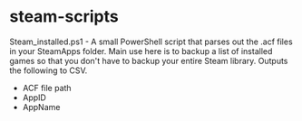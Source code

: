 # steam-scripts

Steam_installed.ps1 - A small PowerShell script that parses out the .acf files in your SteamApps folder.  Main use here is to backup a list of installed games so that you don't have to backup your entire Steam library.  Outputs the following to CSV.
- ACF file path
- AppID
- AppName
